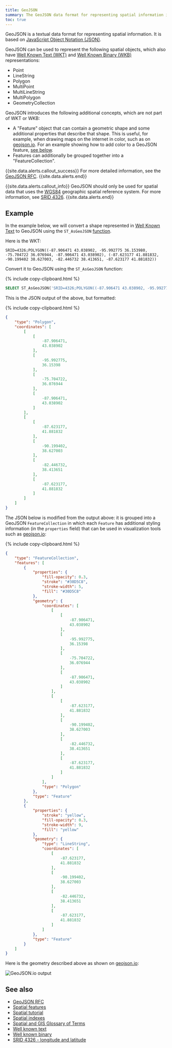 ```yaml
---
title: GeoJSON
summary: The GeoJSON data format for representing spatial information is based on JavaScript Object Notation (JSON).
toc: true
---
```


GeoJSON is a textual data format for representing spatial information.  It is based on [JavaScript Object Notation (JSON)](https://www.json.org).

GeoJSON can be used to represent the following spatial objects, which also have [Well Known Text (WKT)](well-known-text.html) and [Well Known Binary (WKB)](well-known-binary.html) representations:

- Point
- LineString
- Polygon
- MultiPoint
- MultiLineString
- MultiPolygon
- GeometryCollection

GeoJSON introduces the following additional concepts, which are not part of WKT or WKB:

- A "Feature" object that can contain a geometric shape and some additional properties that describe that shape.  This is useful, for example, when drawing maps on the internet in color, such as on [geojson.io](http://geojson.io).  For an example showing how to add color to a GeoJSON feature, [see below](#geojson-features-example).
- Features can additionally be grouped together into a "FeatureCollection".

{{site.data.alerts.callout_success}}
For more detailed information, see the [GeoJSON RFC](https://www.rfc-editor.org/rfc/rfc7946.txt).
{{site.data.alerts.end}}

{{site.data.alerts.callout_info}}
GeoJSON should only be used for spatial data that uses the [WGS84](spatial-glossary.html) geographic spatial reference system.  For more information, see [SRID 4326](srid-4326.html).
{{site.data.alerts.end}}

## Example

In the example below, we will convert a shape represented in [Well Known Text](well-known-text.html) to GeoJSON using the `ST_AsGeoJSON` [function](functions-and-operators.html#spatial-functions).

Here is the WKT:

~~~
SRID=4326;POLYGON((-87.906471 43.038902, -95.992775 36.153980, -75.704722 36.076944, -87.906471 43.038902), (-87.623177 41.881832, -90.199402 38.627003, -82.446732 38.413651, -87.623177 41.881832))
~~~

Convert it to GeoJSON using the `ST_AsGeoJSON` function:

{% include copy-clipboard.html %}
~~~ sql
SELECT ST_AsGeoJSON('SRID=4326;POLYGON((-87.906471 43.038902, -95.992775 36.153980, -75.704722 36.076944, -87.906471 43.038902), (-87.623177 41.881832, -90.199402 38.627003, -82.446732 38.413651, -87.623177 41.881832))');
~~~

This is the JSON output of the above, but formatted:

{% include copy-clipboard.html %}
~~~ json
{
    "type": "Polygon",
    "coordinates": [
        [
            [
                -87.906471,
                43.038902
            ],
            [
                -95.992775,
                36.15398
            ],
            [
                -75.704722,
                36.076944
            ],
            [
                -87.906471,
                43.038902
            ]
        ],
        [
            [
                -87.623177,
                41.881832
            ],
            [
                -90.199402,
                38.627003
            ],
            [
                -82.446732,
                38.413651
            ],
            [
                -87.623177,
                41.881832
            ]
        ]
    ]
}
~~~

<a name="geojson-features-example"></a>

The JSON below is modified from the output above: it is grouped into a GeoJSON `FeatureCollection` in which each `Feature` has additional styling information (in the `properties` field) that can be used in visualization tools such as [geojson.io](http://geojson.io):

{% include copy-clipboard.html %}
~~~ json
{
    "type": "FeatureCollection",
    "features": [
        {
            "properties": {
                "fill-opacity": 0.3,
                "stroke": "#30D5C8",
                "stroke-width": 5,
                "fill": "#30D5C8"
            },
            "geometry": {
                "coordinates": [
                    [
                        [
                            -87.906471,
                            43.038902
                        ],
                        [
                            -95.992775,
                            36.15398
                        ],
                        [
                            -75.704722,
                            36.076944
                        ],
                        [
                            -87.906471,
                            43.038902
                        ]
                    ],
                    [
                        [
                            -87.623177,
                            41.881832
                        ],
                        [
                            -90.199402,
                            38.627003
                        ],
                        [
                            -82.446732,
                            38.413651
                        ],
                        [
                            -87.623177,
                            41.881832
                        ]
                    ]
                ],
                "type": "Polygon"
            },
            "type": "Feature"
        },
        {
            "properties": {
                "stroke": "yellow",
                "fill-opacity": 0.3,
                "stroke-width": 9,
                "fill": "yellow"
            },
            "geometry": {
                "type": "LineString",
                "coordinates": [
                    [
                        -87.623177,
                        41.881832
                    ],
                    [
                        -90.199402,
                        38.627003
                    ],
                    [
                        -82.446732,
                        38.413651
                    ],
                    [
                        -87.623177,
                        41.881832
                    ]
                ]
            },
            "type": "Feature"
        }
    ]
}
~~~

Here is the geometry described above as shown on [geojson.io](http://geojson.io):

<img src="{{ 'images/v21.1/geospatial/geojson_example.png' | relative_url }}" alt="GeoJSON.io output" style="max-width: 100%" >

## See also

- [GeoJSON RFC](https://www.rfc-editor.org/rfc/rfc7946.txt)
- [Spatial features](spatial-features.html)
- [Spatial tutorial](spatial-tutorial.html)
- [Spatial indexes](spatial-indexes.html)
- [Spatial and GIS Glossary of Terms](spatial-glossary.html)
- [Well known text](well-known-text.html)
- [Well known binary](well-known-binary.html)
- [SRID 4326 - longitude and latitude](srid-4326.html)
